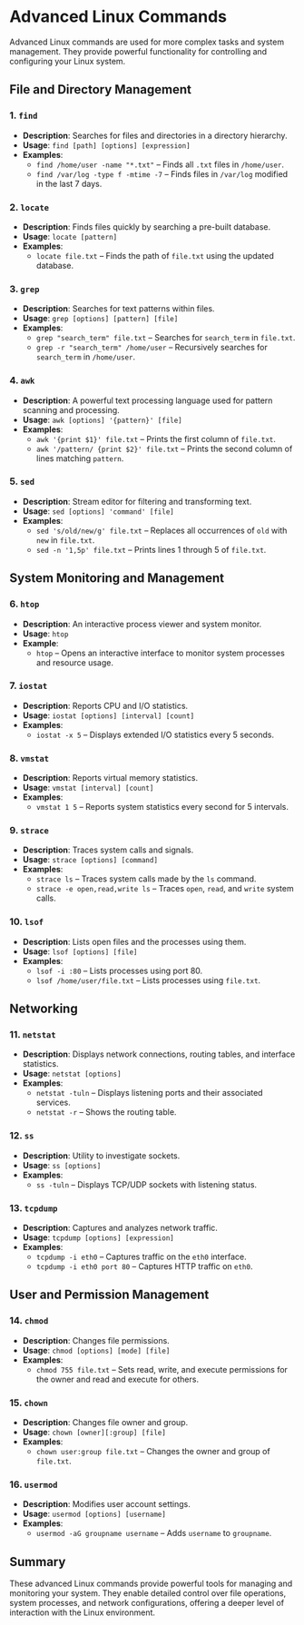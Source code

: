 # Advanced Linux Commands

Advanced Linux commands are used for more complex tasks and system management. They provide powerful functionality for controlling and configuring your Linux system.

## File and Directory Management

### 1. **`find`**
   - **Description**: Searches for files and directories in a directory hierarchy.
   - **Usage**: `find [path] [options] [expression]`
   - **Examples**:
     - `find /home/user -name "*.txt"` – Finds all `.txt` files in `/home/user`.
     - `find /var/log -type f -mtime -7` – Finds files in `/var/log` modified in the last 7 days.

### 2. **`locate`**
   - **Description**: Finds files quickly by searching a pre-built database.
   - **Usage**: `locate [pattern]`
   - **Examples**:
     - `locate file.txt` – Finds the path of `file.txt` using the updated database.

### 3. **`grep`**
   - **Description**: Searches for text patterns within files.
   - **Usage**: `grep [options] [pattern] [file]`
   - **Examples**:
     - `grep "search_term" file.txt` – Searches for `search_term` in `file.txt`.
     - `grep -r "search_term" /home/user` – Recursively searches for `search_term` in `/home/user`.

### 4. **`awk`**
   - **Description**: A powerful text processing language used for pattern scanning and processing.
   - **Usage**: `awk [options] '{pattern}' [file]`
   - **Examples**:
     - `awk '{print $1}' file.txt` – Prints the first column of `file.txt`.
     - `awk '/pattern/ {print $2}' file.txt` – Prints the second column of lines matching `pattern`.

### 5. **`sed`**
   - **Description**: Stream editor for filtering and transforming text.
   - **Usage**: `sed [options] 'command' [file]`
   - **Examples**:
     - `sed 's/old/new/g' file.txt` – Replaces all occurrences of `old` with `new` in `file.txt`.
     - `sed -n '1,5p' file.txt` – Prints lines 1 through 5 of `file.txt`.

## System Monitoring and Management

### 6. **`htop`**
   - **Description**: An interactive process viewer and system monitor.
   - **Usage**: `htop`
   - **Example**: 
     - `htop` – Opens an interactive interface to monitor system processes and resource usage.

### 7. **`iostat`**
   - **Description**: Reports CPU and I/O statistics.
   - **Usage**: `iostat [options] [interval] [count]`
   - **Examples**:
     - `iostat -x 5` – Displays extended I/O statistics every 5 seconds.

### 8. **`vmstat`**
   - **Description**: Reports virtual memory statistics.
   - **Usage**: `vmstat [interval] [count]`
   - **Examples**:
     - `vmstat 1 5` – Reports system statistics every second for 5 intervals.

### 9. **`strace`**
   - **Description**: Traces system calls and signals.
   - **Usage**: `strace [options] [command]`
   - **Examples**:
     - `strace ls` – Traces system calls made by the `ls` command.
     - `strace -e open,read,write ls` – Traces `open`, `read`, and `write` system calls.

### 10. **`lsof`**
   - **Description**: Lists open files and the processes using them.
   - **Usage**: `lsof [options] [file]`
   - **Examples**:
     - `lsof -i :80` – Lists processes using port 80.
     - `lsof /home/user/file.txt` – Lists processes using `file.txt`.

## Networking

### 11. **`netstat`**
   - **Description**: Displays network connections, routing tables, and interface statistics.
   - **Usage**: `netstat [options]`
   - **Examples**:
     - `netstat -tuln` – Displays listening ports and their associated services.
     - `netstat -r` – Shows the routing table.

### 12. **`ss`**
   - **Description**: Utility to investigate sockets.
   - **Usage**: `ss [options]`
   - **Examples**:
     - `ss -tuln` – Displays TCP/UDP sockets with listening status.

### 13. **`tcpdump`**
   - **Description**: Captures and analyzes network traffic.
   - **Usage**: `tcpdump [options] [expression]`
   - **Examples**:
     - `tcpdump -i eth0` – Captures traffic on the `eth0` interface.
     - `tcpdump -i eth0 port 80` – Captures HTTP traffic on `eth0`.

## User and Permission Management

### 14. **`chmod`**
   - **Description**: Changes file permissions.
   - **Usage**: `chmod [options] [mode] [file]`
   - **Examples**:
     - `chmod 755 file.txt` – Sets read, write, and execute permissions for the owner and read and execute for others.

### 15. **`chown`**
   - **Description**: Changes file owner and group.
   - **Usage**: `chown [owner][:group] [file]`
   - **Examples**:
     - `chown user:group file.txt` – Changes the owner and group of `file.txt`.

### 16. **`usermod`**
   - **Description**: Modifies user account settings.
   - **Usage**: `usermod [options] [username]`
   - **Examples**:
     - `usermod -aG groupname username` – Adds `username` to `groupname`.

## Summary

These advanced Linux commands provide powerful tools for managing and monitoring your system. They enable detailed control over file operations, system processes, and network configurations, offering a deeper level of interaction with the Linux environment.
